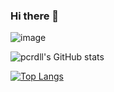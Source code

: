 ### Hi there 👋

<!--
**pcrdll/pcrdll** is a ✨ _special_ ✨ repository because its `README.md` (this file) appears on your GitHub profile.

Here are some ideas to get you started:

- 🔭 I’m currently working on ...
- 🌱 I’m currently learning ...
- 👯 I’m looking to collaborate on ...
- 🤔 I’m looking for help with ...
- 💬 Ask me about ...
- 📫 How to reach me: ...
- 😄 Pronouns: ...
- ⚡ Fun fact: ...
-->

![image](https://github-readme-stats.vercel.app/api/top-langs/?username=pcrdll&layout=compact&count_private=true&count_private=true&langs_count=8&hide_border=true&title_color=000000&icon_color=000000&text_color=000000&bg_color=ffffff)

![pcrdll's GitHub stats](https://github-readme-stats.vercel.app/api?username=pcrdll&show_icons=true&theme=tokyonight)

[![Top Langs](https://github-readme-stats.vercel.app/api/top-langs/?username=pcrdll&count_private=true&langs_count=8)](https://github.com/pcrdll/github-readme-stats)
